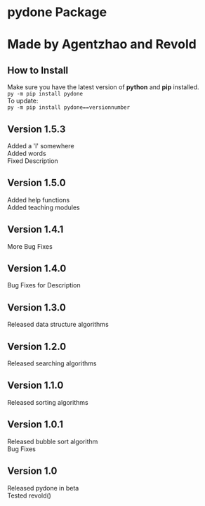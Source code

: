 # pydone Package

# Made by Agentzhao and Revold

## How to Install
Make sure you have the latest version of **python** and **pip** installed. <br />
```py -m pip install pydone``` <br />
To update: <br />
```py -m pip install pydone==versionnumber``` <br />

## Version 1.5.3
Added a 'l' somewhere <br />
Added words <br />
Fixed Description

## Version 1.5.0
Added help functions <br />
Added teaching modules

## Version 1.4.1
More Bug Fixes

## Version 1.4.0
Bug Fixes for Description

## Version 1.3.0
Released data structure algorithms

## Version 1.2.0
Released searching algorithms

## Version 1.1.0
Released sorting algorithms

## Version 1.0.1
Released bubble sort algorithm <br />
Bug Fixes

## Version 1.0
Released pydone in beta <br />
Tested revold()